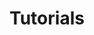 ---
title: Tutorials
layout: collection
permalink: /tutorials/
collection: tutorials
entries_layout: list
---